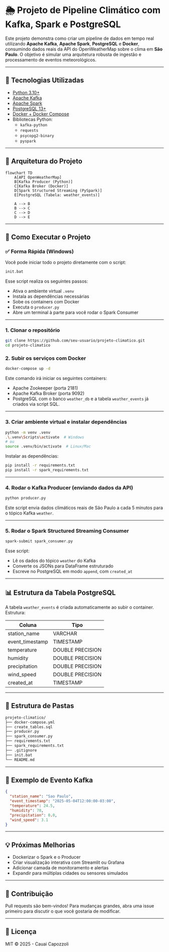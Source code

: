 # 🌦️ Projeto de Pipeline Climático com Kafka, Spark e PostgreSQL

Este projeto demonstra como criar um pipeline de dados em tempo real utilizando **Apache Kafka**, **Apache Spark**, **PostgreSQL** e **Docker**, consumindo dados reais da API do OpenWeatherMap sobre o clima em **São Paulo**. O objetivo é simular uma arquitetura robusta de ingestão e processamento de eventos meteorológicos.

---

## 🔧 Tecnologias Utilizadas

- [Python 3.10+](https://www.python.org/)
- [Apache Kafka](https://kafka.apache.org/)
- [Apache Spark](https://spark.apache.org/)
- [PostgreSQL 13+](https://www.postgresql.org/)
- [Docker + Docker Compose](https://www.docker.com/)
- Bibliotecas Python:
  - `kafka-python`
  - `requests`
  - `psycopg2-binary`
  - `pyspark`

---

## 📌 Arquitetura do Projeto

```mermaid
flowchart TD
    A[API OpenWeatherMap]
    B[Kafka Producer (Python)]
    C[Kafka Broker (Docker)]
    D[Spark Structured Streaming (PySpark)]
    E[PostgreSQL (Tabela: weather_events)]

    A --> B
    B --> C
    C --> D
    D --> E
```


---

## 🚀 Como Executar o Projeto

### ✅ Forma Rápida (Windows)

Você pode iniciar todo o projeto diretamente com o script:

```bash
init.bat
```

Esse script realiza os seguintes passos:
- Ativa o ambiente virtual `.venv`
- Instala as dependências necessárias
- Sobe os containers com Docker
- Executa o `producer.py`
- Abre um terminal à parte para você rodar o Spark Consumer

---

### 1. Clonar o repositório

```bash
git clone https://github.com/seu-usuario/projeto-climatico.git
cd projeto-climatico
```

### 2. Subir os serviços com Docker

```bash
docker-compose up -d
```

Este comando irá iniciar os seguintes containers:
- Apache Zookeeper (porta 2181)
- Apache Kafka Broker (porta 9092)
- PostgreSQL com o banco `weather_db` e a tabela `weather_events` já criados via script SQL.

---

### 3. Criar ambiente virtual e instalar dependências

```bash
python -m venv .venv
.\.venv\Scripts\activate  # Windows
# ou
source .venv/bin/activate  # Linux/Mac
```

Instalar as dependências:

```bash
pip install -r requirements.txt
pip install -r spark_requirements.txt
```

---

### 4. Rodar o Kafka Producer (enviando dados da API)

```bash
python producer.py
```

Este script envia dados climáticos reais de São Paulo a cada 5 minutos para o tópico Kafka `weather`.

---

### 5. Rodar o Spark Structured Streaming Consumer

```bash
spark-submit spark_consumer.py
```

Esse script:
- Lê os dados do tópico `weather` do Kafka
- Converte os JSONs para DataFrame estruturado
- Escreve no PostgreSQL em modo `append`, com `created_at`

---

## 📊 Estrutura da Tabela PostgreSQL

A tabela `weather_events` é criada automaticamente ao subir o container. Estrutura:

| Coluna          | Tipo              |
|-----------------|-------------------|
| station_name    | VARCHAR            |
| event_timestamp | TIMESTAMP          |
| temperature     | DOUBLE PRECISION   |
| humidity        | DOUBLE PRECISION   |
| precipitation   | DOUBLE PRECISION   |
| wind_speed      | DOUBLE PRECISION   |
| created_at      | TIMESTAMP          |

---

## 📁 Estrutura de Pastas

```bash
projeto-climatico/
├── docker-compose.yml
├── create_tables.sql
├── producer.py
├── spark_consumer.py
├── requirements.txt
├── spark_requirements.txt
├── .gitignore
├── init.bat
└── README.md
```

---

## 🧪 Exemplo de Evento Kafka

```json
{
  "station_name": "Sao Paulo",
  "event_timestamp": "2025-05-04T12:00:00-03:00",
  "temperature": 24.5,
  "humidity": 78,
  "precipitation": 0.0,
  "wind_speed": 3.1
}
```

---

## 💡 Próximas Melhorias

- Dockerizar o Spark e o Producer
- Criar visualização interativa com Streamlit ou Grafana
- Adicionar camada de monitoramento e alertas
- Expandir para múltiplas cidades ou sensores simulados

---

## 🤝 Contribuição

Pull requests são bem-vindos! Para mudanças grandes, abra uma issue primeiro para discutir o que você gostaria de modificar.

---

## 📜 Licença

MIT © 2025 - Cauai Capozzoli
